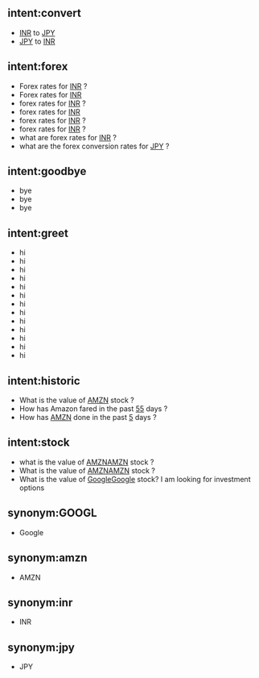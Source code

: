 ## intent:convert
- [INR](src:inr) to [JPY](dest:jpy)
- [JPY](src:jpy) to [INR](dest:inr)

## intent:forex
- Forex rates for [INR](base:inr) ?
- Forex rates for [INR](base:inr)
- forex rates for [INR](base:inr) ?
- forex rates for [INR](base:inr)
- forex rates for [INR](base:inr) ?
- forex rates for [INR](base:inr) ?
- what are forex rates for [INR](base:inr) ?
- what are the forex conversion rates for [JPY](base:jpy) ?

## intent:goodbye
- bye
- bye
- bye

## intent:greet
- hi
- hi
- hi
- hi
- hi
- hi
- hi
- hi
- hi
- hi
- hi
- hi
- hi

## intent:historic
- What is the value of [AMZN](symbol:amzn) stock ?
- How has Amazon fared in the past [5](days)[5](days) days ?
- How has [AMZN](symbol:amzn) done in the past [5](days) days ?

## intent:stock
- what is the value of [AMZN](symbol:amzn)[AMZN](symbol:amzn) stock ?
- What is the value of [AMZN](symbol:amzn)[AMZN](symbol:amzn) stock ?
- What is the value of [Google](symbol:GOOGL)[Google](symbol:GOOGL) stock? I am looking for investment options

## synonym:GOOGL
- Google

## synonym:amzn
- AMZN

## synonym:inr
- INR

## synonym:jpy
- JPY
